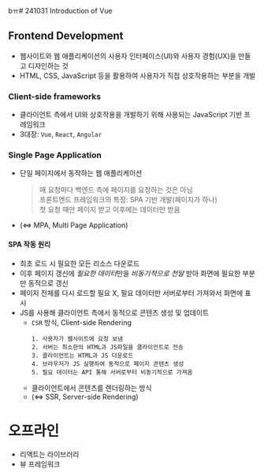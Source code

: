 ﻿bㅠ# 241031 Introduction of Vue

## Frontend Development

- 웹사이트와 웹 애플리케이션의 사용자 인터페이스(UI)와 사용자 경험(UX)을 만들고 디자인하는 것
- HTML, CSS, JavaScript 등을 활용하여 사용자가 직접 상호작용하는 부분을 개발

### Client-side frameworks

- 클라이언트 측에서 UI와 상호작용을 개발하기 위해 사용되는 JavaScript 기반 프레임워크
- 3대장: `Vue`, `React`, `Angular`

### Single Page Application

- 단일 페이지에서 동작하는 웹 애플리케이션
  > 매 요청마다 백엔드 측에 페이지를 요청하는 것은 아님</br>
  > 프론트엔드 프레임워크의 특징: SPA 기반 개발(페이지가 하나)</br>
  > 첫 요청 때만 페이지 받고 이후에는 데이터만 받음
- (<=> MPA, Multi Page Application)

#### SPA 작동 원리

- 최초 로드 시 필요한 모든 리소스 다운로드
- 이후 페이지 갱신에 *필요한 데이터*만을 _비동기적으로 전달_ 받아 화면에 필요한 부분만 동적으로 갱신
- 페이지 전체를 다시 로드할 필요 X, 필요 데이터만 서버로부터 가져와서 화면에 표시
- JS를 사용해 클라이언트 측에서 동적으로 콘텐츠 생성 및 업데이트
  - `CSR` 방식, Client-side Rendering
    ```
    1. 사용자가 웹사이트에 요청 보냄
    2. 서버는 최소한의 HTML과 JS파일을 클라이언트로 전송
    3. 클라이언트는 HTML과 JS 다운로드
    4. 브라우저가 JS 실행하여 동적으로 페이지 콘텐츠 생성
    5. 필요 데이터는 API 통해 서버로부터 비동기적으로 가져옴
    ```
  - 클라이언트에서 콘텐츠를 렌더링하는 방식
  - (<=> SSR, Server-side Rendering)


# 오프라인
- 리액트는 라이브러리
- 뷰 프레임워크